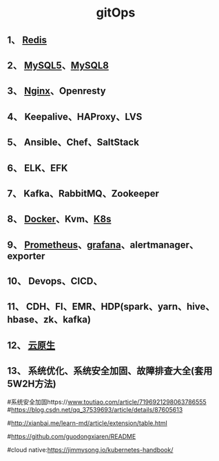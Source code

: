 # <center>gitOps  
## 1、   [Redis](https://github.com/gitseen/gitOps/tree/main/Redis)    
## 2、   [MySQL5](https://github.com/gitseen/gitOps/tree/main/MySQL5)、[MySQL8](https://github.com/gitseen/gitOps/tree/main/MySQL8)
## 3、   [Nginx](https://github.com/gitseen/gitOps/tree/main/Nginx)、Openresty   
## 4、   Keepalive、HAProxy、LVS 
## 5、   Ansible、Chef、SaltStack 
## 6、   ELK、EFK 
## 7、   Kafka、RabbitMQ、Zookeeper 
## 8、   [Docker](https://github.com/gitseen/gitOps/tree/main/Docker)、Kvm、[K8s](https://github.com/gitseen/gitOps/tree/main/k8s)
## 9、  [Prometheus](https://github.com/gitseen/gitOps/tree/main/Prometheus)、[grafana](https://github.com/gitseen/gitOps/tree/main/grafana)、alertmanager、exporter
## 10、  Devops、CICD、
## 11、  CDH、FI、EMR、HDP(spark、yarn、hive、hbase、zk、kafka)
## 12、  [云原生](https://github.com/rootsongjc/kubernetes-handbook)

## 13、  系统优化、系统安全加固、故障排查大全(套用5W2H方法) 


#系统安全加固https://www.toutiao.com/article/7196921298063786555  
#https://blog.csdn.net/qq_37539693/article/details/87605613

#http://xianbai.me/learn-md/article/extension/table.html

#https://github.com/guodongxiaren/README  

#cloud native:https://jimmysong.io/kubernetes-handbook/ 

